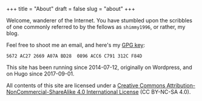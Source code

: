 +++
title = "About"
draft = false
slug = "about"
+++

Welcome, wanderer of the Internet. You have stumbled upon the scribbles of one commonly referred to by the fellows as `shimmy1996`, or rather, my blog.

Feel free to shoot me an email, and here's my [GPG key](https://www.shimmy1996.com/gpg.txt):

```nil
5672 AC27 2669 A07A BD28  0896 ACC6 C791 312C F84D
```

This site has been running since 2014-07-12, originally on Wordpress, and on Hugo since 2017-09-01.

All contents of this site are licensed under a [Creative Commons Attribution-NonCommercial-ShareAlike 4.0 International License](http://creativecommons.org/licenses/by-nc-sa/4.0/) (CC BY-NC-SA 4.0).
